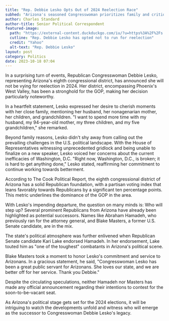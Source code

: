 ```yaml
---
title: "Rep. Debbie Lesko Opts Out of 2024 Reelection Race"
subhed: "Arizona's seasoned Congresswoman prioritizes family and critiques Washington's gridlock."
author: Charles Standard
author-title: Senior Political Correspondent
featured-image: 
  path: "https://external-content.duckduckgo.com/iu/?u=https%3A%2F%2Fs.yimg.com%2Fuu%2Fapi%2Fres%2F1.2%2F0MauGO5Yz_omFo5Shuy5pw--~B%2FaD0zMDAwO3c9NDIwNjtzbT0xO2FwcGlkPXl0YWNoeW9u%2Fhttp%3A%2F%2Fmedia.zenfs.com%2Fen-US%2Fhomerun%2Ftime_72%2F15dd78225550b93e9af8406909d0b023&f=1&nofb=1&ipt=7ec552677d02c5449047a6b62d8e4ccd451c108eca8aeffa46d9544eeaf95acb&ipo=images"
  cutline: "Rep. Debbie Lesko has opted not to run for reelection"
  credit: "Yahoo"
  alt-text: "Rep. Debbie Lesko"
layout: post
category: Politics
date: 2023-10-18 07:04
---
```


In a surprising turn of events, Republican Congresswoman Debbie Lesko, representing Arizona's eighth congressional district, has announced she will not be vying for reelection in 2024. Her district, encompassing Phoenix's West Valley, has been a stronghold for the GOP, making her decision particularly noteworthy.

In a heartfelt statement, Lesko expressed her desire to cherish moments with her close family, mentioning her husband, her nonagenarian mother, her children, and grandchildren. "I want to spend more time with my husband, my 94-year-old mother, my three children, and my five grandchildren," she remarked.

Beyond family reasons, Lesko didn't shy away from calling out the prevailing challenges in the U.S. political landscape. With the House of Representatives witnessing unprecedented gridlock and being unable to finalize on a new speaker, Lesko voiced her concerns about the current inefficacies of Washington, D.C. "Right now, Washington, D.C., is broken; it is hard to get anything done," Lesko stated, reaffirming her commitment to continue working towards betterment.

According to The Cook Political Report, the eighth congressional district of Arizona has a solid Republican foundation, with a partisan voting index that leans favorably towards Republicans by a significant ten percentage points. This metric underlines the dominance of the GOP in the area.

With Lesko's impending departure, the question on many minds is: Who will step up? Several prominent Republicans from Arizona have already been highlighted as potential successors. Names like Abraham Hamadeh, who previously ran for the attorney general, and Blake Masters, a former U.S. Senate candidate, are in the mix. 

The state's political atmosphere was further enlivened when Republican Senate candidate Kari Lake endorsed Hamadeh. In her endorsement, Lake touted him as "one of the toughest" combatants in Arizona's political scene.

Blake Masters took a moment to honor Lesko's commitment and service to Arizonans. In a gracious statement, he said, "Congresswoman Lesko has been a great public servant for Arizonans. She loves our state, and we are better off for her service. Thank you Debbie."

Despite the circulating speculations, neither Hamadeh nor Masters has made any official announcement regarding their intentions to contest for the soon-to-be-vacant seat.

As Arizona's political stage gets set for the 2024 elections, it will be intriguing to watch the developments unfold and witness who will emerge as the successor to Congresswoman Debbie Lesko's legacy.
